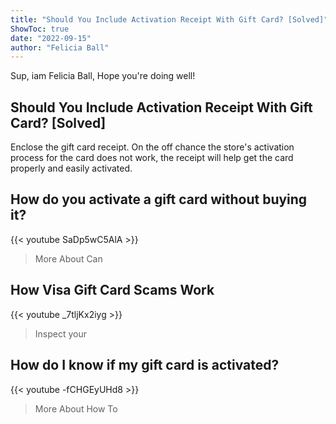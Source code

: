```yaml
---
title: "Should You Include Activation Receipt With Gift Card? [Solved]"
ShowToc: true 
date: "2022-09-15"
author: "Felicia Ball" 
---
```


Sup, iam Felicia Ball, Hope you're doing well!
## Should You Include Activation Receipt With Gift Card? [Solved]
Enclose the gift card receipt. On the off chance the store's activation process for the card does not work, the receipt will help get the card properly and easily activated.

## How do you activate a gift card without buying it?
{{< youtube SaDp5wC5AlA >}}
>More About Can 

## How Visa Gift Card Scams Work
{{< youtube _7tljKx2iyg >}}
>Inspect your 

## How do I know if my gift card is activated?
{{< youtube -fCHGEyUHd8 >}}
>More About How To 

